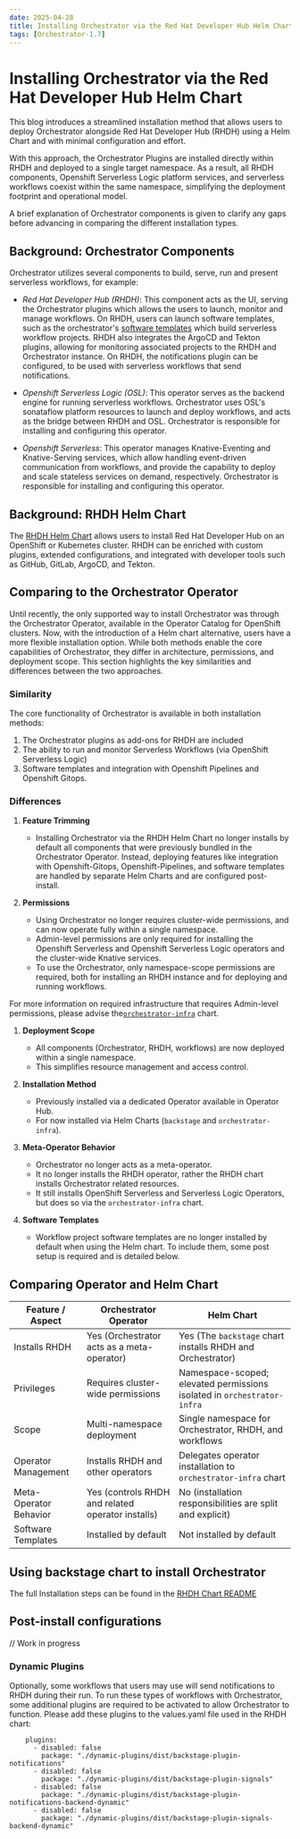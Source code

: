```yaml
---
date: 2025-04-28
title: Installing Orchestrator via the Red Hat Developer Hub Helm Chart
tags: [Orchestrator-1.7]
---
```


# Installing Orchestrator via the Red Hat Developer Hub Helm Chart

This blog introduces a streamlined installation method that allows users to deploy Orchestrator alongside Red Hat Developer Hub (RHDH) using a Helm Chart and with minimal configuration and effort.

With this approach, the Orchestrator Plugins are installed directly within RHDH and deployed to a single target namespace. As a result, all RHDH components, Openshift Serverless Logic platform services, and serverless workflows coexist within the same namespace, simplifying the deployment footprint and operational model.

A brief explanation of Orchestrator components is given to clarify any gaps before advancing in comparing the different installation types.

## Background: Orchestrator Components 
Orchestrator utilizes several components to build, serve, run and present serverless workflows, for example:

- *Red Hat Developer Hub (RHDH)*: This component acts as the UI, serving the Orchestrator plugins which allows the users to launch, monitor and manage workflows. On RHDH, users can launch software templates, such as the orchestrator's [software templates](https://github.com/rhdhorchestrator/workflow-software-templates) which build serverless workflow projects. RHDH also integrates the ArgoCD and Tekton plugins, allowing for monitoring associated projects to the RHDH and Orchestrator instance. On RHDH, the notifications plugin can be configured, to be used with serverless workflows that send notifications. 

- *Openshift Serverless Logic (OSL)*: This operator serves as the backend engine for running serverless workflows. Orchestrator uses OSL's sonataflow platform resources to launch and deploy workflows, and acts as the bridge between RHDH and OSL. Orchestrator is responsible for installing and configuring this operator. 

- *Openshift Serverless*: This operator manages Knative-Eventing and Knative-Serving services, which allow handling event-driven communication from workflows, and provide the capability to deploy and scale stateless services on demand, respectively. Orchestrator is responsible for installing and configuring this operator. 


## Background: RHDH Helm Chart

The [RHDH Helm Chart](https://github.com/redhat-developer/rhdh-chart) allows users to install Red Hat Developer Hub on an OpenShift or Kubernetes cluster. RHDH can be enriched with custom plugins, extended configurations, and integrated with developer tools such as GitHub, GitLab, ArgoCD, and Tekton. 

## Comparing to the Orchestrator Operator

Until recently, the only supported way to install Orchestrator was through the Orchestrator Operator, available in the Operator Catalog for OpenShift clusters. Now, with the introduction of a Helm chart alternative, users have a more flexible installation option. While both methods enable the core capabilities of Orchestrator, they differ in architecture, permissions, and deployment scope. This section highlights the key similarities and differences between the two approaches.

### Similarity 

The core functionality of Orchestrator is available in both installation methods:

1. The Orchestrator plugins as add-ons for RHDH are included
1. The ability to run and monitor Serverless Workflows (via OpenShift Serverless Logic)
1. Software templates and integration with Openshift Pipelines and Openshift Gitops.

### Differences

1. **Feature Trimming**
   - Installing Orchestrator via the RHDH Helm Chart no longer installs by default all components that were previously bundled in the Orchestrator Operator. Instead, deploying features like integration with Openshift-Gitops, Openshift-Pipelines, and software templates are handled by separate Helm Charts and are configured post-install.

1. **Permissions**
   - Using Orchestrator no longer requires cluster-wide permissions, and can now operate fully within a single namespace.
   -  Admin-level permissions are only required for installing the Openshift Serverless and Openshift Serverless Logic operators and the cluster-wide Knative services. 
   -  To use the Orchestrator, only namespace-scope permissions are required, both for installing an RHDH instance and for deploying and running workflows.

For more information on required infrastructure that requires Admin-level permissions, please advise the[`orchestrator-infra`](https://github.com/redhat-developer/rhdh-chart/blob/main/charts/orchestrator-infra/README.md) chart.

1. **Deployment Scope**
   - All components (Orchestrator, RHDH, workflows) are now deployed within a single namespace.
   - This simplifies resource management and access control.

1. **Installation Method**
   - Previously installed via a dedicated Operator available in Operator Hub.
   - For now installed via Helm Charts (`backstage` and `orchestrator-infra`).

1. **Meta-Operator Behavior**
   - Orchestrator no longer acts as a meta-operator.
   - It no longer installs the RHDH operator, rather the RHDH chart installs Orchestrator related resources.
   - It still installs OpenShift Serverless and Serverless Logic Operators, but does so via the `orchestrator-infra` chart.

1. **Software Templates**
   - Workflow project software templates are no longer installed by default when using the Helm chart. To include them, some post setup is required and is detailed below. 


## Comparing Operator and Helm Chart
| Feature / Aspect            | Orchestrator Operator                                     | Helm Chart                                                                 |
|----------------------------|-------------------------------------------------------|----------------------------------------------------------------------------|
| Installs RHDH              | Yes (Orchestrator acts as a meta-operator)            | Yes (The `backstage` chart installs RHDH and Orchestrator)                                 |
| Privileges                 | Requires cluster-wide permissions                     | Namespace-scoped; elevated permissions isolated in `orchestrator-infra`   |
| Scope                      | Multi-namespace deployment                            | Single namespace for Orchestrator, RHDH, and workflows                    |
| Operator Management        | Installs RHDH and other operators                     | Delegates operator installation to `orchestrator-infra` chart             |
| Meta-Operator Behavior     | Yes (controls RHDH and related operator installs)     | No (installation responsibilities are split and explicit)                 |
| Software Templates         | Installed by default                                  | Not installed by default                                                  |


## Using backstage chart to install Orchestrator

The full Installation steps can be found in the [RHDH Chart README](https://github.com/redhat-developer/rhdh-chart/tree/main/charts/backstage#:~:text=Installing%20RHDH%20with%20Orchestrator%20on%20OpenShift)

## Post-install configurations

// Work in progress

### Dynamic Plugins

Optionally, some workflows that users may use will send notifications to RHDH during their run. To run these types of workflows with Orchestrator, some additional plugins are required to be activated to allow Orchestrator to function. Please add these plugins to the values.yaml file used in the RHDH chart:

```
    plugins: 
      - disabled: false
        package: "./dynamic-plugins/dist/backstage-plugin-notifications"
      - disabled: false
        package: "./dynamic-plugins/dist/backstage-plugin-signals"
      - disabled: false
        package: "./dynamic-plugins/dist/backstage-plugin-notifications-backend-dynamic"
      - disabled: false
        package: "./dynamic-plugins/dist/backstage-plugin-signals-backend-dynamic"
```